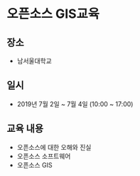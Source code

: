 ﻿# 오픈소스 GIS교육

## 장소
 * 남서울대학교

## 일시
 * 2019년 7월 2일 ~ 7월 4일 (10:00 ~ 17:00)

## 교육 내용
 * 오픈소스에 대한 오해와 진실
 * 오픈소스 소프트웨어
 * 오픈소스 GIS
